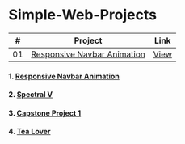 # Simple-Web-Projects

|  #  | Project                                                                                                                     | Link
| :-: | --------------------------------------------------------------------------------------------------------------------------- | ---------------------------------------------------------------------------- |
| 01  | [Responsive Navbar Animation](https://github.com/sandipswain/Sample-Web-Practice/tree/master/Animated%20Responsive%20Navbar)                            | [View](https://sandipswain.github.io/Sample-Web-Practice/Animated%20Responsive%20Navbar/index.html)

#### 1. [Responsive Navbar Animation](https://sandipswain.github.io/Sample-Web-Practice/Animated%20Responsive%20Navbar/index.html)
#### 2. [Spectral V](https://sandipswain.github.io/Sample-Web-Practice/Spectral%20V/css2.html)
#### 3. [Capstone Project 1](https://sandipswain.github.io/Sample-Web-Practice/Capstone%20Project%201/index.html)
#### 4. [Tea Lover](https://sandipswain.github.io/Sample-Web-Practice/Tea%20Lover/main.html)
